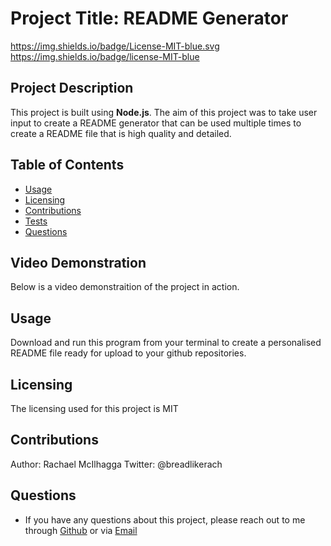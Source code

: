 # Project Title: README Generator 
https://img.shields.io/badge/License-MIT-blue.svg
https://img.shields.io/badge/license-MIT-blue

## Project Description
This project is built using **Node.js**. The aim of this project was to take user input to create a README generator that can be used multiple times to create a README file that is high quality and detailed.

## Table of Contents
* [Usage](#usage)
* [Licensing](#licensing)
* [Contributions](#contributions)
* [Tests](#tests)
* [Questions](#questions)

## Video Demonstration
Below is a video demonstraition of the project in action. 

## Usage
Download and run this program from your terminal to create a personalised README file ready for upload to your github repositories. 

## Licensing 
The licensing used for this project is MIT

## Contributions 
Author: Rachael McIlhagga
Twitter: @breadlikerach

    
## Questions
* If you have any questions about this project, please reach out to me  through <a href="https://github.com/mcilhaggis">Github</a>  or via <a href="mailto:rachael.mcilhagga@live.co.uk">Email</a>